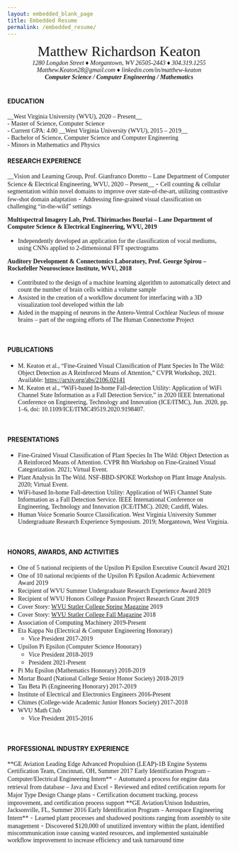 ```yaml
---
layout: embedded_blank_page
title: Embedded Resume
permalink: /embedded_resume/
---
```


<div style="font-size: xx-large; font-family: Georgia; text-align: center">Matthew Richardson Keaton</div>

<div style="font-family: Georgia; text-align: center; font-style: italic">
1280 Longdon Street ♦ Morgantown, WV 26505-2443 ♦ 304.319.1255
Matthew.Keaton28@gmail.com ♦ linkedin.com/in/matthew-keaton
</div>

<div style="font-family: Georgia; text-align: center; font-style: italic; font-weight: bold">
Computer Science / Computer Engineering / Mathematics</div>

<br />

#### EDUCATION

<span style="font-family: Georgia">
__West Virginia University (WVU), 2020 – Present__
<br />- Master of Science, Computer Science
<br />- Current GPA: 4.00
</span>

<span style="font-family: Georgia">
__West Virginia University (WVU), 2015 – 2019__
<br />- Bachelor of Science, Computer Science and Computer Engineering
<br />- Minors in Mathematics and Physics 
</span>

<br />

#### RESEARCH EXPERIENCE

<span style="font-family: Georgia">
__Vision and Learning Group, Prof. Gianfranco Doretto – Lane Department of Computer Science & Electrical Engineering, WVU, 2020 – Present__
</span>
-	<span style="font-family: Georgia">Cell counting & cellular segmentation within novel domains to improve over state-of-the-art, utilizing contrastive few-shot domain adaptation</span>
-	<span style="font-family: Georgia">Addressing fine-grained visual classification on challenging “in-the-wild” settings</span>

<span style="font-family: Georgia">__Multispectral Imagery Lab, Prof. Thirimachos Bourlai – Lane Department of Computer Science & Electrical Engineering, WVU, 2019__</span>
-	<span style="font-family: Georgia">Independently developed an application for the classification of vocal mediums, using CNNs applied to 2-dimensional FFT spectrograms</span>

<span style="font-family: Georgia">__Auditory Development & Connectomics Laboratory, Prof. George Spirou – Rockefeller Neuroscience Institute, WVU, 2018__</span>
-	<span style="font-family: Georgia">Contributed to the design of a machine learning algorithm to automatically detect and count the number of brain cells within a volume sample</span>
-	<span style="font-family: Georgia">Assisted in the creation of a workflow document for interfacing with a 3D visualization tool developed within the lab</span>
-	<span style="font-family: Georgia">Aided in the mapping of neurons in the Antero-Ventral Cochlear Nucleus of mouse brains – part of the ongoing efforts of The Human Connectome Project</span>

<br />

#### PUBLICATIONS
-	<span style="font-family: Georgia">M. Keaton et al., “Fine-Grained Visual Classification of Plant Species In The Wild: Object Detection as A Reinforced Means of Attention,” CVPR Workshop, 2021. Available: https://arxiv.org/abs/2106.02141</span>
-	<span style="font-family: Georgia">M. Keaton et al., “WiFi-based In-home Fall-detection Utility: Application of WiFi Channel State Information as a Fall Detection Service,” in 2020 IEEE International Conference on Engineering, Technology and Innovation (ICE/ITMC), Jun. 2020, pp. 1–6, doi: 10.1109/ICE/ITMC49519.2020.9198407.</span>


<br />

#### PRESENTATIONS
-	<span style="font-family: Georgia">Fine-Grained Visual Classification of Plant Species In The Wild: Object Detection as A Reinforced Means of Attention. CVPR 8th Workshop on Fine-Grained Visual Categorization. 2021; Virtual Event. </span>
-	<span style="font-family: Georgia">Plant Analysis In The Wild. NSF-BBD-SPOKE Workshop on Plant Image Analysis. 2020; Virtual Event. </span>
-	<span style="font-family: Georgia">WiFi-based In-home Fall-detection Utility: Application of WiFi Channel State Information as a Fall Detection Service. IEEE International Conference on Engineering, Technology and Innovation (ICE/ITMC). 2020; Cardiff, Wales. </span>
-	<span style="font-family: Georgia">Human Voice Scenario Source Classification. West Virginia University Summer Undergraduate Research Experience Symposium. 2019; Morgantown, West Virginia. </span>

<br />

#### HONORS, AWARDS, AND ACTIVITIES
-	<span style="font-family: Georgia">One of 5 national recipients of the Upsilon Pi Epsilon Executive Council Award        2021 </span>
-	<span style="font-family: Georgia">One of 10 national recipients of the Upsilon Pi Epsilon Academic Achievement Award    2019 </span>
-	<span style="font-family: Georgia">Recipient of WVU Summer Undergraduate Research Experience Award	2019 </span>
-	<span style="font-family: Georgia">Recipient of WVU Honors College Passion Project Research Grant	2019 </span>
-	<span style="font-family: Georgia">Cover Story: [WVU Statler College Spring Magazine](https://issuu.com/wvucemr/docs/engineeringwvspring2019/41) 2019</span>
-	<span style="font-family: Georgia">Cover Story: [WVU Statler College Fall Magazine](https://issuu.com/wvucemr/docs/engineeringwvfall2018/24) 2018 </span>
-	<span style="font-family: Georgia">Association of Computing Machinery	2019-Present</span>
-	<span style="font-family: Georgia">Eta Kappa Nu (Electrical & Computer Engineering Honorary)</span>
     - <span style="font-family: Georgia">Vice President	2017-2019 </span> 
-	<span style="font-family: Georgia">Upsilon Pi Epsilon (Computer Science Honorary) </span>
     - <span style="font-family: Georgia">Vice President	2018-2019 </span> 
     - <span style="font-family: Georgia">President	    2021-Present </span>
-	<span style="font-family: Georgia">Pi Mu Epsilon (Mathematics Honorary)	2018-2019 </span>
-	<span style="font-family: Georgia">Mortar Board (National College Senior Honor Society)	2018-2019 </span>
-	<span style="font-family: Georgia">Tau Beta Pi (Engineering Honorary)	2017-2019</span>
-	<span style="font-family: Georgia">Institute of Electrical and Electronics Engineers	2016-Present</span>
-	<span style="font-family: Georgia">Chimes (College-wide Academic Junior Honors Society)	2017-2018</span> 
-	<span style="font-family: Georgia">WVU Math Club</span>
     - <span style="font-family: Georgia">Vice President 2015-2016</span>

<br />

#### PROFESSIONAL INDUSTRY EXPERIENCE
<span style="font-family: Georgia">
**GE Aviation Leading Edge Advanced Propulsion (LEAP)-1B Engine Systems
Certification Team, Cincinnati, OH, Summer 2017
Early Identification Program – Computer/Electrical Engineering Intern**</span>
-	<span style="font-family: Georgia">Automated a process for engine data retrieval from database – Java and Excel</span>
-	<span style="font-family: Georgia">Reviewed and edited certification reports for Major Type Design Change plans</span>
-	<span style="font-family: Georgia">Certification document tracking, process improvement, and certification process support</span>

<span style="font-family: Georgia">
**GE Aviation/Unison Industries, Jacksonville, FL, Summer 2016
Early Identification Program – Aerospace Engineering Intern**</span>
-	<span style="font-family: Georgia">Learned plant processes and shadowed positions ranging from assembly to site management</span>
-	<span style="font-family: Georgia">Discovered $120,000 of unutilized inventory within the plant, identified miscommunication issue causing wasted resources, and implemented sustainable workflow improvement to increase efficiency and task turnaround time </span>
